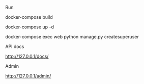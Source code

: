 Run

  docker-compose build
  
  docker-compose up -d
  
  docker-compose exec web python manage.py createsuperuser
  
API docs

  http://127.0.0.1/docs/

Admin

  http://127.0.0.1/admin/


	
